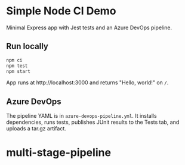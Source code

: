 # Simple Node CI Demo

Minimal Express app with Jest tests and an Azure DevOps pipeline.

## Run locally
```bash
npm ci
npm test
npm start
```

App runs at http://localhost:3000 and returns "Hello, world!" on `/`.

## Azure DevOps
The pipeline YAML is in `azure-devops-pipeline.yml`. It installs dependencies,
runs tests, publishes JUnit results to the Tests tab, and uploads a tar.gz artifact.
# multi-stage-pipeline
